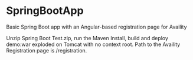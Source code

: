 # SpringBootApp
Basic Spring Boot app with an Angular-based registration page for Availity

Unzip Spring Boot Test.zip, run the Maven Install, build and deploy demo:war exploded on Tomcat with no context root. Path to the Availity Registration page is /registration.
